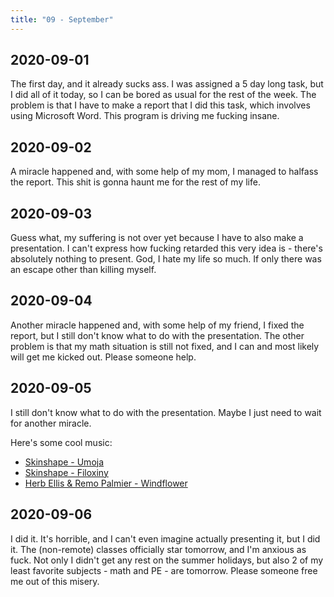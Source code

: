 ```yaml
---
title: "09 - September"
---
```


## 2020-09-01

The first day, and it already sucks ass. I was assigned a 5 day long
task, but I did all of it today, so I can be bored as usual for the
rest of the week. The problem is that I have to make a report that I
did this task, which involves using Microsoft Word. This program is
driving me fucking insane.

## 2020-09-02

A miracle happened and, with some help of my mom, I managed to halfass
the report. This shit is gonna haunt me for the rest of my life.

## 2020-09-03

Guess what, my suffering is not over yet because I have to also make a
presentation. I can't express how fucking retarded this very idea is -
there's absolutely nothing to present. God, I hate my life so much. If
only there was an escape other than killing myself.

## 2020-09-04

Another miracle happened and, with some help of my friend, I fixed the
report, but I still don't know what to do with the presentation. The
other problem is that my math situation is still not fixed, and I can
and most likely will get me kicked out. Please someone help.

## 2020-09-05

I still don't know what to do with the presentation. Maybe I just need
to wait for another miracle.

Here's some cool music:

* [Skinshape - Umoja](https://www.youtube.com/watch?v=AtOm5roifq8)
* [Skinshape - Filoxiny](https://www.youtube.com/watch?v=fdCupyYt_BA)
* [Herb Ellis & Remo Palmier - Windflower](https://www.youtube.com/watch?v=fAi7IeJG-6Y)

## 2020-09-06

I did it. It's horrible, and I can't even imagine actually presenting
it, but I did it. The (non-remote) classes officially star tomorrow,
and I'm anxious as fuck. Not only I didn't get any rest on the summer
holidays, but also 2 of my least favorite subjects - math and PE - are
tomorrow. Please someone free me out of this misery.
